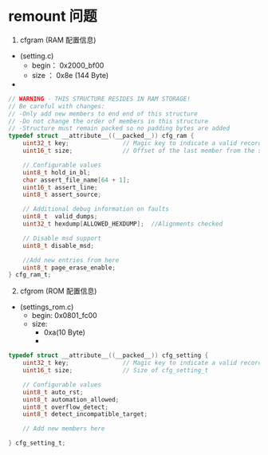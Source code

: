 # remount 问题

1. cfgram (RAM 配置信息)
   
- (setting.c)
  - begin： 0x2000_bf00
  - size ： 0x8e (144 Byte)
-
``` C
// WARNING - THIS STRUCTURE RESIDES IN RAM STORAGE!
// Be careful with changes:
// -Only add new members to end end of this structure
// -Do not change the order of members in this structure
// -Structure must remain packed so no padding bytes are added
typedef struct __attribute__((__packed__)) cfg_ram {
    uint32_t key;               // Magic key to indicate a valid record
    uint16_t size;              // Offset of the last member from the start

    // Configurable values
    uint8_t hold_in_bl;
    char assert_file_name[64 + 1];
    uint16_t assert_line;
    uint8_t assert_source;

    // Additional debug information on faults
    uint8_t  valid_dumps;
    uint32_t hexdump[ALLOWED_HEXDUMP];  //Alignments checked

    // Disable msd support
    uint8_t disable_msd;

    //Add new entries from here
    uint8_t page_erase_enable;
} cfg_ram_t;
```

2. cfgrom (ROM 配置信息)
   
- (settings_rom.c)
  - begin: 0x0801_fc00
  - size:
    - 0xa(10 Byte)
    - 

```c
typedef struct __attribute__((__packed__)) cfg_setting {
    uint32_t key;               // Magic key to indicate a valid record
    uint16_t size;              // Size of cfg_setting_t

    // Configurable values
    uint8_t auto_rst;
    uint8_t automation_allowed;
    uint8_t overflow_detect;
    uint8_t detect_incompatible_target;

    // Add new members here

} cfg_setting_t;
```
